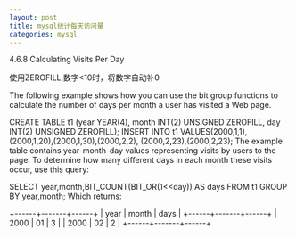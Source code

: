 ```yaml
---
layout: post
title: mysql统计每天访问量
categories: mysql
---
```


4.6.8 Calculating Visits Per Day

使用ZEROFILL,数字<10时，将数字自动补0

The following example shows how you can use the bit group functions to calculate the number of days per month a user has visited a Web page.

CREATE TABLE t1 (year YEAR(4), month INT(2) UNSIGNED ZEROFILL,
             day INT(2) UNSIGNED ZEROFILL);
INSERT INTO t1 VALUES(2000,1,1),(2000,1,20),(2000,1,30),(2000,2,2),
            (2000,2,23),(2000,2,23);
The example table contains year-month-day values representing visits by users to the page. To determine how many different days in each month these visits occur, use this query:

SELECT year,month,BIT_COUNT(BIT_OR(1<<day)) AS days FROM t1
       GROUP BY year,month;
Which returns:

+------+-------+------+
| year | month | days |
+------+-------+------+
| 2000 |    01 |    3 |
| 2000 |    02 |    2 |
+------+-------+------+